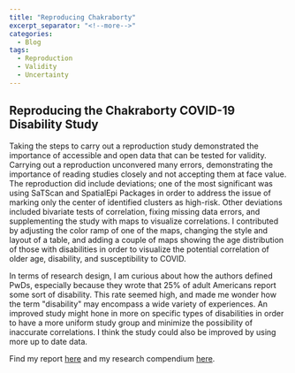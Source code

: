 ```yaml
---
title: "Reproducing Chakraborty"
excerpt_separator: "<!--more-->"
categories:
  - Blog
tags:
  - Reproduction
  - Validity
  - Uncertainty
---
```


## Reproducing the Chakraborty COVID-19 Disability Study


Taking the steps to carry out a reproduction study demonstrated the importance of accessible and open data that can be tested for validity. Carrying out a reproduction unconvered many errors, demonstrating the importance of reading studies closely and not accepting them at face value. The reproduction did include deviations; one of the most significant was using SaTScan and SpatialEpi Packages in order to address the issue of marking only the center of identified clusters as high-risk. Other deviations included bivariate tests of correlation, fixing missing data errors, and supplementing the study with maps to visualize correlations. I contributed by adjusting the color ramp of one of the maps, changing the style and layout of a table, and adding a couple of maps showing the age distribution of those with disabilities in order to visualize the potential correlation of older age, disability, and susceptibility to COVID.

In terms of research design, I am curious about how the authors defined PwDs, especially because they wrote that 25% of adult Americans report some sort of disability. This rate seemed high, and made me wonder how the term "disability" may encompass a wide variety of experiences. An improved study might hone in more on specific types of disabilities in order to have a more uniform study group and minimize the possibility of inaccurate correlations. I think the study could also be improved by using more up to date data.

Find my report [here](https://audreyrpark.github.io/RPr-Chakraborty-2021/) and my research compendium [here](https://github.com/audreyrpark/RPr-Chakraborty-2021/tree/main/docs).